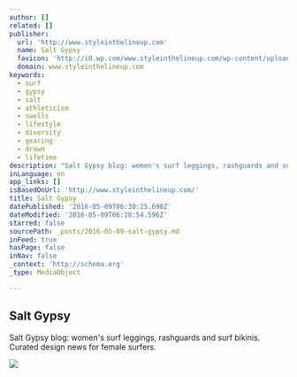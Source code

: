 ```yaml
---
author: []
related: []
publisher:
  url: 'http://www.styleinthelineup.com'
  name: Salt Gypsy
  favicon: 'http://i0.wp.com/www.styleinthelineup.com/wp-content/uploads/2016/03/cropped-SG-logo-bw-square-500x-500.png?fit=192%2C192'
  domain: www.styleinthelineup.com
keywords:
  - surf
  - gypsy
  - salt
  - athleticism
  - swells
  - lifestyle
  - diversity
  - gearing
  - drawn
  - lifetime
description: "Salt Gypsy blog: women's surf leggings, rashguards and surf bikinis. Curated design news for female surfers."
inLanguage: en
app_links: []
isBasedOnUrl: 'http://www.styleinthelineup.com/'
title: Salt Gypsy
datePublished: '2016-05-09T06:30:25.698Z'
dateModified: '2016-05-09T06:28:54.596Z'
starred: false
sourcePath: _posts/2016-05-09-salt-gypsy.md
inFeed: true
hasPage: false
inNav: false
_context: 'http://schema.org'
_type: MediaObject

---
```

<article style=""><h1>Salt Gypsy</h1><p>Salt Gypsy blog: women's surf leggings, rashguards and surf bikinis. Curated design news for female surfers.</p><img src="http://i0.wp.com/www.styleinthelineup.com/wp-content/uploads/2016/03/cropped-SG-logo-bw-square-500x-500.png?fit=512%2C512" /></article>